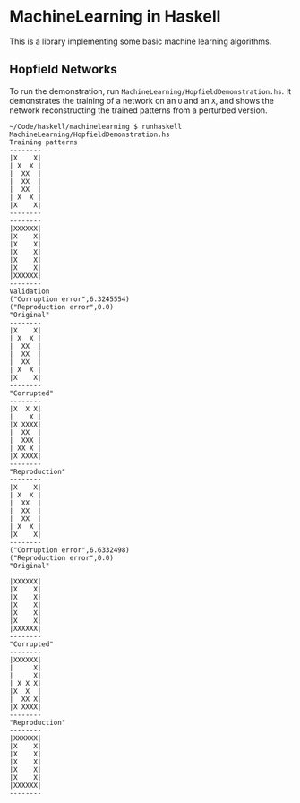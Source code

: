 MachineLearning in Haskell
==========================

This is a library implementing some basic machine learning algorithms.


## Hopfield Networks ##

To run the demonstration, run
`MachineLearning/HopfieldDemonstration.hs`.  It demonstrates the
training of a network on an `O` and an `X`, and shows the network
reconstructing the trained patterns from a perturbed version.

    ~/Code/haskell/machinelearning $ runhaskell MachineLearning/HopfieldDemonstration.hs
    Training patterns
    --------
    |X    X|
    | X  X |
    |  XX  |
    |  XX  |
    |  XX  |
    | X  X |
    |X    X|
    --------
    --------
    |XXXXXX|
    |X    X|
    |X    X|
    |X    X|
    |X    X|
    |X    X|
    |XXXXXX|
    --------
    Validation
    ("Corruption error",6.3245554)
    ("Reproduction error",0.0)
    "Original"
    --------
    |X    X|
    | X  X |
    |  XX  |
    |  XX  |
    |  XX  |
    | X  X |
    |X    X|
    --------
    "Corrupted"
    --------
    |X  X X|
    |    X |
    |X XXXX|
    |  XX  |
    |  XXX |
    | XX X |
    |X XXXX|
    --------
    "Reproduction"
    --------
    |X    X|
    | X  X |
    |  XX  |
    |  XX  |
    |  XX  |
    | X  X |
    |X    X|
    --------
    ("Corruption error",6.6332498)
    ("Reproduction error",0.0)
    "Original"
    --------
    |XXXXXX|
    |X    X|
    |X    X|
    |X    X|
    |X    X|
    |X    X|
    |XXXXXX|
    --------
    "Corrupted"
    --------
    |XXXXXX|
    |     X|
    |     X|
    | X X X|
    |X  X  |
    |  XX X|
    |X XXXX|
    --------
    "Reproduction"
    --------
    |XXXXXX|
    |X    X|
    |X    X|
    |X    X|
    |X    X|
    |X    X|
    |XXXXXX|
    --------

